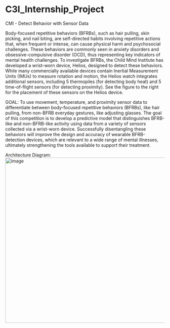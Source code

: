 # C3I_Internship_Project
CMI - Detect Behavior with Sensor Data

Body-focused repetitive behaviors (BFRBs), such as hair pulling, skin picking, and nail biting, are self-directed habits involving repetitive actions that, when frequent or intense, can cause physical harm and psychosocial challenges. These behaviors are commonly seen in anxiety disorders and obsessive-compulsive disorder (OCD), thus representing key indicators of mental health challenges.
To investigate BFRBs, the Child Mind Institute has developed a wrist-worn device, Helios, designed to detect these behaviors. While many commercially available devices contain Inertial Measurement Units (IMUs) to measure rotation and motion, the Helios watch integrates additional sensors, including 5 thermopiles (for detecting body heat) and 5 time-of-flight sensors (for detecting proximity). See the figure to the right for the placement of these sensors on the Helios device.

GOAL:
To use movement, temperature, and proximity sensor data to differentiate between body-focused repetitive behaviors (BFRBs), like hair pulling, from non-BFRB everyday gestures, like adjusting glasses. The goal of this competition is to develop a predictive model that distinguishes BFRB-like and non-BFRB-like activity using data from a variety of sensors collected via a wrist-worn device. 
Successfully disentangling these behaviors will improve the design and accuracy of wearable BFRB-detection devices, which are relevant to a wide range of mental illnesses, ultimately strengthening the tools available to support their treatment.

Architecture Diagram:
<img width="1444" height="522" alt="image" src="https://github.com/user-attachments/assets/2a9c447d-45a2-4612-a584-36cd1615fbf6" />

